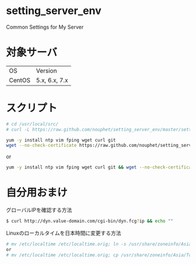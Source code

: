 setting_server_env
==================

Common Settings for My Server

対象サーバ
==================
<table>
    <tr>
        <td>OS</td>
        <td>Version</td>
    </tr>
    <tr>
        <td>CentOS</td>
        <td>5.x, 6.x, 7.x</td>
    </tr>
</table>

スクリプト
==================

```bash
# cd /usr/local/src/
# curl -L https://raw.github.com/nouphet/setting_server_env/master/setting_server_env_light.sh | bash
```

```bash
yum -y install ntp vim fping wget curl git
wget --no-check-certificate https://raw.github.com/nouphet/setting_server_env/master/setting_server_env_light.sh
```
or
```bash
yum -y install ntp vim fping wget curl git && wget --no-check-certificate https://raw.github.com/nouphet/setting_server_env/master/setting_server_env_light.sh
```


自分用おまけ
==================
グローバルIPを確認する方法

```bash
$ curl http://dyn.value-domain.com/cgi-bin/dyn.fcg?ip && echo ""
```

Linuxのローカルタイムを日本時間に変更する方法

```bash
# mv /etc/localtime /etc/localtime.orig; ln -s /usr/share/zoneinfo/Asia/Tokyo /etc/localtime
or
# mv /etc/localtime /etc/localtime.orig; cp /usr/share/zoneinfo/Asia/Tokyo /etc/localtime
```
